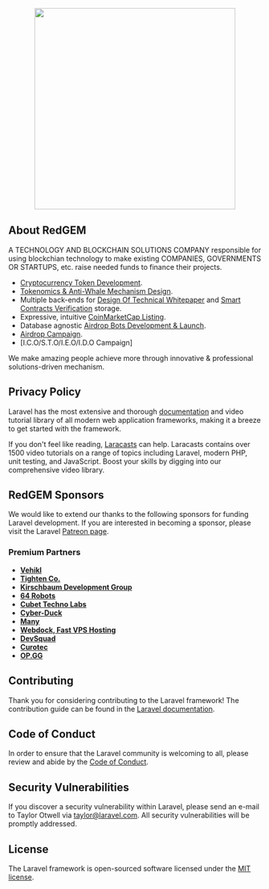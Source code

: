 <p align="center"><a href="https://laravel.com" target="_blank"><img src="images/gem_b.jpg" width="400"></a></p>



## About RedGEM

A TECHNOLOGY AND BLOCKCHAIN SOLUTIONS COMPANY responsible for using blockchian technology to make existing COMPANIES, GOVERNMENTS OR STARTUPS, etc. raise needed funds to finance their projects.

- [Cryptocurrency Token Development](https://laravel.com/docs/routing).
- [Tokenomics & Anti-Whale Mechanism Design](https://laravel.com/docs/container).
- Multiple back-ends for [Design Of Technical Whitepaper](https://laravel.com/docs/session) and [Smart Contracts Verification](https://laravel.com/docs/cache) storage.
- Expressive, intuitive [CoinMarketCap Listing](https://laravel.com/docs/eloquent).
- Database agnostic [Airdrop Bots Development & Launch](https://laravel.com/docs/migrations).
- [Airdrop Campaign](https://laravel.com/docs/queues).
- [I.C.O/S.T.O/I.E.O/I.D.O Campaign]

We make amazing people achieve more through innovative & professional solutions-driven mechanism.

## Privacy Policy

Laravel has the most extensive and thorough [documentation](https://laravel.com/docs) and video tutorial library of all modern web application frameworks, making it a breeze to get started with the framework.

If you don't feel like reading, [Laracasts](https://laracasts.com) can help. Laracasts contains over 1500 video tutorials on a range of topics including Laravel, modern PHP, unit testing, and JavaScript. Boost your skills by digging into our comprehensive video library.

## RedGEM Sponsors

We would like to extend our thanks to the following sponsors for funding Laravel development. If you are interested in becoming a sponsor, please visit the Laravel [Patreon page](https://patreon.com/taylorotwell).

### Premium Partners

- **[Vehikl](https://vehikl.com/)**
- **[Tighten Co.](https://tighten.co)**
- **[Kirschbaum Development Group](https://kirschbaumdevelopment.com)**
- **[64 Robots](https://64robots.com)**
- **[Cubet Techno Labs](https://cubettech.com)**
- **[Cyber-Duck](https://cyber-duck.co.uk)**
- **[Many](https://www.many.co.uk)**
- **[Webdock, Fast VPS Hosting](https://www.webdock.io/en)**
- **[DevSquad](https://devsquad.com)**
- **[Curotec](https://www.curotec.com/services/technologies/laravel/)**
- **[OP.GG](https://op.gg)**

## Contributing

Thank you for considering contributing to the Laravel framework! The contribution guide can be found in the [Laravel documentation](https://laravel.com/docs/contributions).

## Code of Conduct

In order to ensure that the Laravel community is welcoming to all, please review and abide by the [Code of Conduct](https://laravel.com/docs/contributions#code-of-conduct).

## Security Vulnerabilities

If you discover a security vulnerability within Laravel, please send an e-mail to Taylor Otwell via [taylor@laravel.com](mailto:taylor@laravel.com). All security vulnerabilities will be promptly addressed.

## License

The Laravel framework is open-sourced software licensed under the [MIT license](https://opensource.org/licenses/MIT).
